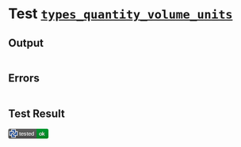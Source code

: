 # Test [`types_quantity_volume_units`](/doc/types/quantity.md#L132)

## Output

```,plain
```

## Errors

```,plain
```

## Test Result

![OK](/doc/types/.test/types_quantity_volume_units.png)
